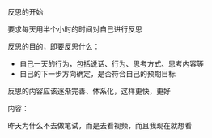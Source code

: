 反思的开始

要求每天用半个小时的时间对自己进行反思

反思的目的，即要反思什么：

- 自己一天的行为，包括说话、行为、思考方式、思考内容等
- 自己的下一步方向确定，是否符合自己的预期目标

反思的内容应该逐渐完善、体系化，这样更快，更好


内容：

昨天为什么不去做笔试，而是去看视频，而且我现在就想看
